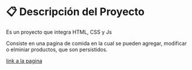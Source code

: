 <h1> 📋 Descripción del Proyecto </h1>


Es un proyecto que integra HTML, CSS y Js

Consiste en una pagina de comida en la cual se pueden agregar, modificar o elminiar productos, que son persistidos.



<a href="https://integrador-js-beige.vercel.app/" > link a la pagina <a/>
